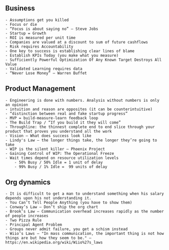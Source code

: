 ## Business
	- Assumptions get you killed
	- Focus or die
	- “Focus is about saying no” — Steve Jobs
	- Startup = Growth
	- ROI is measured per unit time
	- Companies are valued at a discount to sum of future cashflows
	- Risk requires Accountability
	- One key to success is establishing clear lines of blame
	- Establish KPIs Today (you make what you measure)
	- Sufficiently Powerful Optimization Of Any Known Target Destroys All Value
	- Validated Learning requires data
	- “Never Lose Money” — Warren Buffet
## Product Management
	- Engineering is done with numbers. Analysis without numbers is only an opinion
	- intuition and reason are opposites (it can be counterintuitive)
	- “distinction between real and fake startup progress”
	- MVP = build-measure-learn feedback loop
	- The Build Trap / “If you build it they will come”
	- Throughline: the thinnest complete end to end slice through your product that proves you understand all the work
	- Vision – What does success look like
	- Lindy's Law – the longer things take, the longer they’re going to take
	- WIP is the silent killer — Phoenix Project
	- Gaining Control of WIP: The Operational Freeze
	- Wait times depend on resource utilization levels
		- 50% Busy / 50% Idle = 1 unit of delay
		- 99% Busy / 1% Idle =  99 units of delay
## Org dynamics
	- It is difficult to get a man to understand something when his salary depends upon his not understanding it.
	- You Can’t Tell People Anything (you have to show them)
	- Conway’s Law – Don’t ship the org chart
	- Brook’s Law – Communication overhead increases rapidly as the number of people increases
	- Two Pizza Rule
	- Principal Agent Problem
	- Groups never admit failure, you get a schism instead
	- Wiio’s Laws – ​​"In mass communication, the important thing is not how things are but how they seem to be." — https://en.wikipedia.org/wiki/Wiio%27s_laws